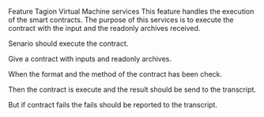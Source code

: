 Feature Tagion Virtual Machine services
This feature handles the execution of the smart contracts.
The purpose of this services is to execute the contract with the input and the readonly archives received.

Senario should execute the contract.

Give a contract with inputs and readonly archives.

When the format and the method of the contract has been check.

Then the contract is execute and the result should be send to the transcript.

But if contract fails the fails should be reported to the transcript.





